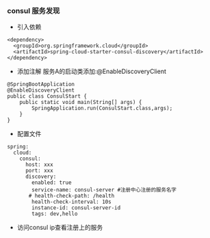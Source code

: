 ### consul 服务发现
* 引入依赖
```
<dependency>
  <groupId>org.springframework.cloud</groupId>
  <artifactId>spring-cloud-starter-consul-discovery</artifactId>
</dependency>
```

* 添加注解 服务A的启动类添加:@EnableDiscoveryClient
```
@SpringBootApplication
@EnableDiscoveryClient
public class ConsulStart {
    public static void main(String[] args) {
        SpringApplication.run(ConsulStart.class,args);
    }
}
```

* 配置文件 
```
spring:
  cloud:
    consul:
      host: xxx
      port: xxx
      discovery:
        enabled: true
        service-name: consul-server #注册中心注册的服务名字
       # health-check-path: /health
        health-check-interval: 10s
        instance-id: consul-server-id
        tags: dev,hello
```

* 访问consul ip查看注册上的服务
